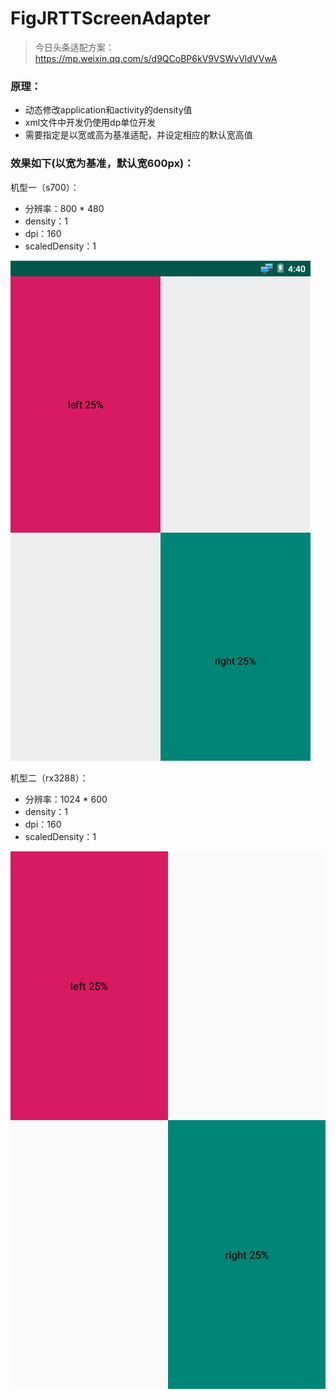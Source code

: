 # FigJRTTScreenAdapter
> 今日头条适配方案：https://mp.weixin.qq.com/s/d9QCoBP6kV9VSWvVldVVwA

### 原理：
- 动态修改application和activity的density值
- xml文件中开发仍使用dp单位开发
- 需要指定是以宽或高为基准适配，并设定相应的默认宽高值

### 效果如下(以宽为基准，默认宽600px)：
机型一（s700）：
- 分辨率：800 * 480
- density：1
- dpi：160
- scaledDensity：1

![s700](https://github.com/fengfeilong0529/FigJRTTScreenAdapter/blob/master/s700.png "s700")


机型二（rx3288）：
- 分辨率：1024 * 600
- density：1
- dpi：160
- scaledDensity：1

![rk3288](https://github.com/fengfeilong0529/FigJRTTScreenAdapter/blob/master/rk3288.png "rk3288")
